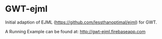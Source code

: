 # GWT-ejml

Initial adaption of EJML (https://github.com/lessthanoptimal/ejml) for GWT.

A Running Example can be found at: http://gwt-ejml.firebaseapp.com


